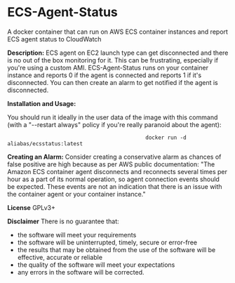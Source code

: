 # ECS-Agent-Status
A docker container that can run on AWS ECS container instances and report ECS agent status to CloudWatch

**Description:** ECS agent on EC2 launch type can get disconnected and there is no out of the box monitoring for it. This can be frustrating, especially if you're using a custom AMI. ECS-Agent-Status runs on your container instance and reports 0 if the agent is connected and reports 1 if it's disconnected. You can then create an alarm to get notified if the agent is disconnected.  

**Installation and Usage:**

You should run it ideally in the user data of the image with this command (with a "--restart always" policy if you're really paranoid about the agent):

                                                docker run -d aliabas/ecsstatus:latest

**Creating an Alarm:** Consider creating a conservative alarm as chances of false positive are high because as per AWS public documentation: "The Amazon ECS container agent disconnects and reconnects several times per hour as a part of its normal operation, so agent connection events should be expected. These events are not an indication that there is an issue with the container agent or your container instance." 

**License**
GPLv3+

**Disclaimer**
There is no guarantee that:

- the software will meet your requirements
- the software will be uninterrupted, timely, secure or error-free
- the results that may be obtained from the use of the software will be effective, accurate or reliable
- the quality of the software will meet your expectations
- any errors in the software will be corrected.